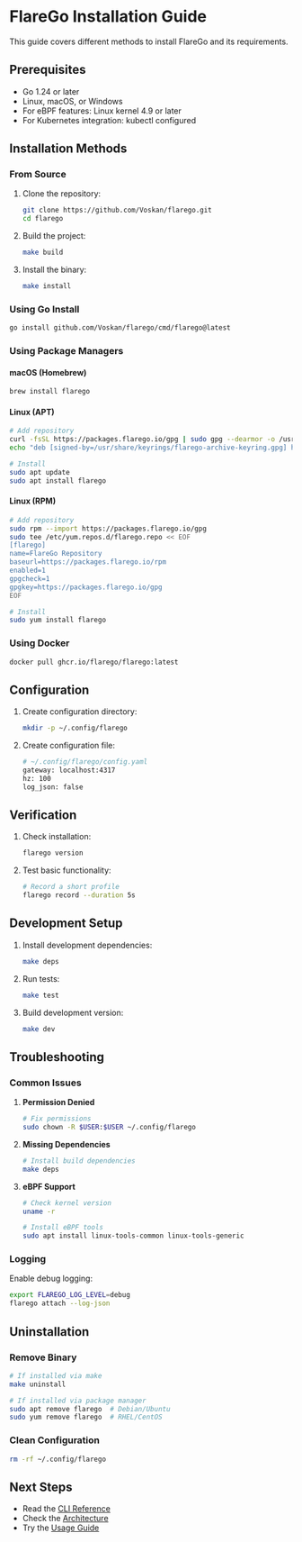 # FlareGo Installation Guide

This guide covers different methods to install FlareGo and its requirements.

## Prerequisites

- Go 1.24 or later
- Linux, macOS, or Windows
- For eBPF features: Linux kernel 4.9 or later
- For Kubernetes integration: kubectl configured

## Installation Methods

### From Source

1. Clone the repository:

   ```bash
   git clone https://github.com/Voskan/flarego.git
   cd flarego
   ```

2. Build the project:

   ```bash
   make build
   ```

3. Install the binary:
   ```bash
   make install
   ```

### Using Go Install

```bash
go install github.com/Voskan/flarego/cmd/flarego@latest
```

### Using Package Managers

#### macOS (Homebrew)

```bash
brew install flarego
```

#### Linux (APT)

```bash
# Add repository
curl -fsSL https://packages.flarego.io/gpg | sudo gpg --dearmor -o /usr/share/keyrings/flarego-archive-keyring.gpg
echo "deb [signed-by=/usr/share/keyrings/flarego-archive-keyring.gpg] https://packages.flarego.io/apt stable main" | sudo tee /etc/apt/sources.list.d/flarego.list

# Install
sudo apt update
sudo apt install flarego
```

#### Linux (RPM)

```bash
# Add repository
sudo rpm --import https://packages.flarego.io/gpg
sudo tee /etc/yum.repos.d/flarego.repo << EOF
[flarego]
name=FlareGo Repository
baseurl=https://packages.flarego.io/rpm
enabled=1
gpgcheck=1
gpgkey=https://packages.flarego.io/gpg
EOF

# Install
sudo yum install flarego
```

### Using Docker

```bash
docker pull ghcr.io/flarego/flarego:latest
```

## Configuration

1. Create configuration directory:

   ```bash
   mkdir -p ~/.config/flarego
   ```

2. Create configuration file:
   ```bash
   # ~/.config/flarego/config.yaml
   gateway: localhost:4317
   hz: 100
   log_json: false
   ```

## Verification

1. Check installation:

   ```bash
   flarego version
   ```

2. Test basic functionality:
   ```bash
   # Record a short profile
   flarego record --duration 5s
   ```

## Development Setup

1. Install development dependencies:

   ```bash
   make deps
   ```

2. Run tests:

   ```bash
   make test
   ```

3. Build development version:
   ```bash
   make dev
   ```

## Troubleshooting

### Common Issues

1. **Permission Denied**

   ```bash
   # Fix permissions
   sudo chown -R $USER:$USER ~/.config/flarego
   ```

2. **Missing Dependencies**

   ```bash
   # Install build dependencies
   make deps
   ```

3. **eBPF Support**

   ```bash
   # Check kernel version
   uname -r

   # Install eBPF tools
   sudo apt install linux-tools-common linux-tools-generic
   ```

### Logging

Enable debug logging:

```bash
export FLAREGO_LOG_LEVEL=debug
flarego attach --log-json
```

## Uninstallation

### Remove Binary

```bash
# If installed via make
make uninstall

# If installed via package manager
sudo apt remove flarego  # Debian/Ubuntu
sudo yum remove flarego  # RHEL/CentOS
```

### Clean Configuration

```bash
rm -rf ~/.config/flarego
```

## Next Steps

- Read the [CLI Reference](cli-reference.md)
- Check the [Architecture](architecture.md)
- Try the [Usage Guide](usage-guide.md)
